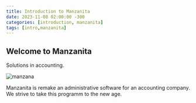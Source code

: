 ```yaml
---
title: Introduction to Manzanita
date: 2023-11-08 02:00:00 -300
categories: [introduction, manzanita]
tags: [intro,manzanita]
---
```



## Welcome to Manzanita

Solutions in accounting.

![manzana](https://img.freepik.com/fotos-premium/manzana-silvestre-europea-o-fruta-manzana-bosque-monton-manzanas-rojas-maduras-frescas-colgando-rama-arbol_653449-4286.jpg?w=2000)


Manzanita is remake an administrative software for an accounting company. We strive to take this programm to the new age.